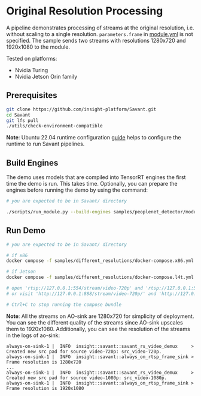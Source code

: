 # Original Resolution Processing

A pipeline demonstrates processing of streams at the original resolution, i.e. without scaling to a single resolution. `parameters.frame` in  [module.yml](module.yml) is not specified. The sample sends two streams with resolutions 1280x720 and 1920x1080 to the module.

Tested on platforms:

- Nvidia Turing
- Nvidia Jetson Orin family

## Prerequisites

```bash
git clone https://github.com/insight-platform/Savant.git
cd Savant
git lfs pull
./utils/check-environment-compatible
```

**Note**: Ubuntu 22.04 runtime configuration [guide](https://insight-platform.github.io/Savant/develop/getting_started/0_configure_prod_env.html) helps to configure the runtime to run Savant pipelines.

## Build Engines

The demo uses models that are compiled into TensorRT engines the first time the demo is run. This takes time. Optionally, you can prepare the engines before running the demo by using the command:

```bash
# you are expected to be in Savant/ directory

./scripts/run_module.py --build-engines samples/peoplenet_detector/module.yml
```

## Run Demo

```bash
# you are expected to be in Savant/ directory

# if x86
docker compose -f samples/different_resolutions/docker-compose.x86.yml up

# if Jetson
docker compose -f samples/different_resolutions/docker-compose.l4t.yml up

# open 'rtsp://127.0.0.1:554/stream/video-720p' and 'rtsp://127.0.0.1:554/stream/video-1080p' in your player
# or visit 'http://127.0.0.1:888/stream/video-720p/' and 'http://127.0.0.1:888/stream/video-720p/' (LL-HLS)

# Ctrl+C to stop running the compose bundle
```

**Note**: All the streams on AO-sink are 1280x720 for simplicity of deployment. You can see the different quality of the streams since AO-sink upscales them to 1920x1080. Additionally, you can see the resolution of the streams in the logs of ao-sink:

```
always-on-sink-1 |  INFO  insight::savant::savant_rs_video_demux     > Created new src pad for source video-720p: src_video-720p.
always-on-sink-1 |  INFO  insight::savant::always_on_rtsp_frame_sink > Frame resolution is 1280x720
...
always-on-sink-1 |  INFO  insight::savant::savant_rs_video_demux     > Created new src pad for source video-1080p: src_video-1080p.
always-on-sink-1 |  INFO  insight::savant::always_on_rtsp_frame_sink > Frame resolution is 1920x1080
```
